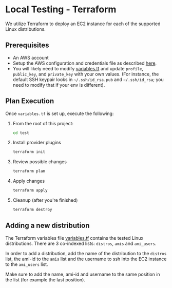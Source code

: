 # Local Testing - Terraform

We utilize Terraform to deploy an EC2 instance for each of the supported Linux distributions.

## Prerequisites

- An AWS account
- Setup the AWS configuration and credentials file as described [here](https://docs.aws.amazon.com/cli/latest/userguide/cli-configure-files.html).
- You will likely need to modify [variables.tf](terraform/variables.tf) and update `profile`, `public_key`, and `private_key` with your own values. (For instance, the default SSH keypair looks in `~/.ssh/id_rsa.pub` and `~/.ssh/id_rsa`; you need to modify that if your env is different).

## Plan Execution

Once `variables.tf` is set up, execute the following:

1. From the root of this project:

    ```bash
    cd test
    ```

2. Install provider plugins

    ```bash
    terraform init
    ```

3. Review possible changes

    ```bash
    terraform plan
    ```

4. Apply changes

    ```bash
    terraform apply
    ```

5. Cleanup (after you're finished)

    ```bash
    terraform destroy
    ```

## Adding a new distribution

The Terraform variables file [variables.tf](terraform/variables.tf) contains the tested Linux distributions. There are 3 co-indexed lists: `distros`, `amis` and `ami_users`.

In order to add a distribution, add the name of the distribution to the `distros` list, the ami-id to the `amis` list and the username to ssh into the EC2 instance to the `ami_users` list. 

Make sure to add the name, ami-id and username to the same position in the list (for example the last position).
